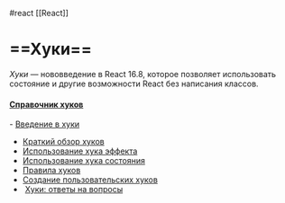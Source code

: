 #react [[React]]

# ==Хуки==
_Хуки_ — нововведение в React 16.8, которое позволяет использовать состояние и другие возможности React без написания классов.

#### [Справочник хуков](https://ru.reactjs.org/docs/hooks-reference.html)

- [Введение в хуки](https://ru.reactjs.org/docs/hooks-intro.html)
- [Краткий обзор хуков](https://ru.reactjs.org/docs/hooks-overview.html)
- [Использование хука эффекта](https://ru.reactjs.org/docs/hooks-effect.html)
- [Использование хука состояния](https://ru.reactjs.org/docs/hooks-state.html)
- [Правила хуков](https://ru.reactjs.org/docs/hooks-rules.html)
- [Создание пользовательских хуков](https://ru.reactjs.org/docs/hooks-custom.html)
-  [Хуки: ответы на вопросы](https://ru.reactjs.org/docs/hooks-faq.html)
